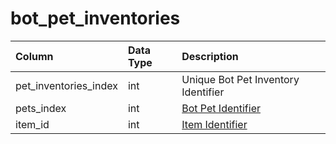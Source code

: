 # bot_pet_inventories

| Column | Data Type | Description |
| :--- | :--- | :--- |
| pet_inventories_index | int | Unique Bot Pet Inventory Identifier |
| pets_index | int | [Bot Pet Identifier](bot_pets.md) |
| item_id | int | [Item Identifier](../../../schema/categories/items/items.md) |

